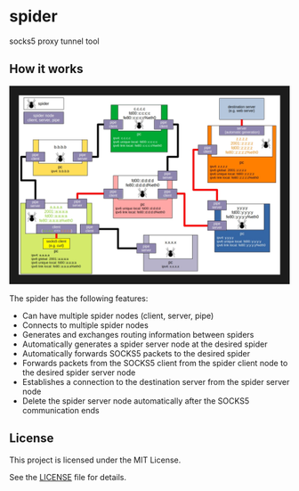 # spider

socks5 proxy tunnel tool

## How it works
![](./imgs/img01.jpg)

The spider has the following features:

- Can have multiple spider nodes (client, server, pipe)
- Connects to multiple spider nodes
- Generates and exchanges routing information between spiders
- Automatically generates a spider server node at the desired spider
- Automatically forwards SOCKS5 packets to the desired spider
- Forwards packets from the SOCKS5 client from the spider client node to the desired spider server node
- Establishes a connection to the destination server from the spider server node
- Delete the spider server node automatically after the SOCKS5 communication ends

## License
This project is licensed under the MIT License.

See the [LICENSE](https://github.com/shuichiro-endo/spider/blob/main/LICENSE) file for details.
